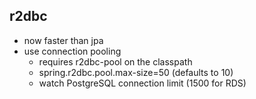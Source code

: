 ## r2dbc

* now faster than jpa
* use connection pooling
  * requires r2dbc-pool on the classpath
  * spring.r2dbc.pool.max-size=50 (defaults to 10)
  * watch PostgreSQL connection limit (1500 for RDS)